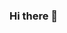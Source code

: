 ### Hi there 👋

<!--
**Emre-Ucarr/Emre-Ucarr** is a ✨ _special_ ✨ repository because its `README.md` (this file) appears on your GitHub profile.

Here are some ideas to get you started:

- 🔭 I’m currently working on computers
- 🌱 I’m currently learning Java programming language
- 👯 I’m looking to collaborate on coding
- 🤔 I’m looking for help with java
- 💬 Ask me about anything
- 📫 How to reach me: my email
- 😄 Pronouns: he/him
- ⚡ Fun fact: I can type on a keyboard, fast!
-->
